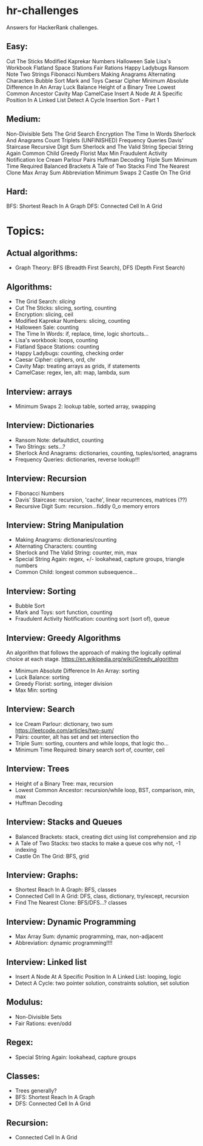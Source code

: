 # hr-challenges
Answers for HackerRank challenges.

## Easy:
Cut The Sticks
Modified Kaprekar Numbers
Halloween Sale
Lisa's Workbook
Flatland Space Stations
Fair Rations
Happy Ladybugs
Ransom Note
Two Strings
Fibonacci Numbers
Making Anagrams
Alternating Characters
Bubble Sort
Mark and Toys
Caesar Cipher
Minimum Absolute Difference In An Array
Luck Balance
Height of a Binary Tree
Lowest Common Ancestor
Cavity Map
CamelCase
Insert A Node At A Specific Position In A Linked List
Detect A Cycle
Insertion Sort - Part 1

## Medium:
Non-Divisible Sets
The Grid Search
Encryption
The Time In Words
Sherlock And Anagrams
Count Triplets (UNFINISHED)
Frequency Queries
Davis' Staircase
Recursive Digit Sum
Sherlock and The Valid String
Special String Again
Common Child
Greedy Florist
Max Min
Fraudulent Activity Notification
Ice Cream Parlour
Pairs
Huffman Decoding
Triple Sum
Minimum Time Required
Balanced Brackets
A Tale of Two Stacks
Find The Nearest Clone
Max Array Sum
Abbreviation
Minimum Swaps 2
Castle On The Grid

## Hard:
BFS: Shortest Reach In A Graph
DFS: Connected Cell In A Grid

# Topics:
## Actual algorithms:
- Graph Theory: BFS (Breadth First Search), DFS (Depth First Search)

## Algorithms:
- The Grid Search: *slicing*
- Cut The Sticks: slicing, sorting, counting
- Encryption: slicing, ceil
- Modified Kaprekar Numbers: slicing, counting
- Halloween Sale: counting
- The Time In Words: if, replace, time, logic shortcuts...
- Lisa's workbook: loops, counting
- Flatland Space Stations: counting
- Happy Ladybugs: counting, checking order
- Caesar Cipher: ciphers, ord, chr
- Cavity Map: treating arrays as grids, if statements
- CamelCase: regex, len, alt: map, lambda, sum

## Interview: arrays
- Minimum Swaps 2: lookup table, sorted array, swapping

## Interview: Dictionaries
- Ransom Note: defaultdict, counting
- Two Strings: sets...?
- Sherlock And Anagrams: dictionaries, counting, tuples/sorted, anagrams
- Frequency Queries: dictionaries, reverse lookup!!!

## Interview: Recursion
- Fibonacci Numbers
- Davis' Staircase: recursion, 'cache', linear recurrences, matrices (??)
- Recursive Digit Sum: recursion...fiddly 0_o memory errors

## Interview: String Manipulation
- Making Anagrams: dictionaries/counting
- Alternating Characters: counting
- Sherlock and The Valid String: counter, min, max
- Special String Again: regex, +/- lookahead, capture groups, triangle numbers
- Common Child: longest common subsequence...

## Interview: Sorting
- Bubble Sort
- Mark and Toys: sort function, counting
- Fraudulent Activity Notification: counting sort (sort of), queue


## Interview: Greedy Algorithms
An algorithm that follows the approach of making the logically optimal choice
at each stage. https://en.wikipedia.org/wiki/Greedy_algorithm
- Minimum Absolute Difference In An Array: sorting
- Luck Balance: sorting
- Greedy Florist: sorting, integer division
- Max Min: sorting

## Interview: Search
- Ice Cream Parlour: dictionary, two sum https://leetcode.com/articles/two-sum/
- Pairs: counter, alt has set and set intersection tho
- Triple Sum: sorting, counters and while loops, that logic tho...
- Minimum Time Required: binary search sort of, counter, ceil

## Interview: Trees
- Height of a Binary Tree: max, recursion
- Lowest Common Ancestor: recursion/while loop, BST, comparison, min, max
- Huffman Decoding

## Interview: Stacks and Queues
- Balanced Brackets: stack, creating dict using list comprehension and zip
- A Tale of Two Stacks: two stacks to make a queue cos why not, -1 indexing
- Castle On The Grid: BFS, grid

## Interview: Graphs:
- Shortest Reach In A Graph: BFS, classes
- Connected Cell In A Grid: DFS, class, dictionary, try/except, recursion
- Find The Nearest Clone: BFS/DFS...? classes

## Interview: Dynamic Programming
- Max Array Sum: dynamic programming, max, non-adjacent
- Abbreviation: dynamic programming!!!!

## Interview: Linked list
- Insert A Node At A Specific Position In A Linked List: looping, logic
- Detect A Cycle: two pointer solution, constraints solution, set solution

## Modulus:
- Non-Divisible Sets
- Fair Rations: even/odd

## Regex:
- Special String Again: lookahead, capture groups

## Classes:
- Trees generally?
- BFS: Shortest Reach In A Graph
- DFS: Connected Cell In A Grid

## Recursion:
- Connected Cell In A Grid
